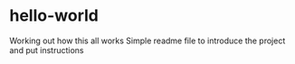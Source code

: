 # hello-world
Working out how this all works
Simple readme file to introduce the project and put instructions
